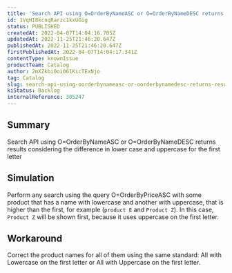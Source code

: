 ```yaml
---
title: 'Search API using O=OrderByNameASC or O=OrderByNameDESC returns results considering difference in lower case and uppercase for first letter'
id: 1VqHI8kcnqRarzc1kxUGig
status: PUBLISHED
createdAt: 2022-04-07T14:04:16.705Z
updatedAt: 2022-11-25T21:46:20.647Z
publishedAt: 2022-11-25T21:46:20.647Z
firstPublishedAt: 2022-04-07T14:04:17.341Z
contentType: knownIssue
productTeam: Catalog
author: 2mXZkbi0oi061KicTExNjo
tag: Catalog
slug: search-api-using-oorderbynameasc-or-oorderbynamedesc-returns-results-considering-difference-in-lower-case-and-uppercase-for-first-letter
kiStatus: Backlog
internalReference: 305247
---
```


## Summary


Search API using O=OrderByNameASC or O=OrderByNameDESC returns results considering the difference in lower case and uppercase for the first letter



## Simulation


Perform any search using the query O=OrderByPriceASC with some product that has a name with lowercase and another with uppercase, that is higher than the first, for example (`product E` and `Product Z`).
In this case, `Product Z` will be shown first, because it uses uppercase on the first letter.



## Workaround


Correct the product names for all of them using the same standard: All with Lowercase on the first letter or All with Uppercase on the first letter.

